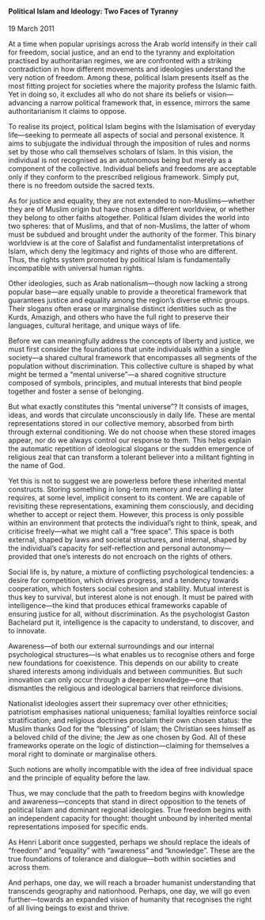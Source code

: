 <h4>Political Islam and Ideology: Two Faces of Tyranny</h4>

19 March 2011

At a time when popular uprisings across the Arab world intensify in their call for freedom, social justice, and an end to the tyranny and exploitation practised by authoritarian regimes, we are confronted with a striking contradiction in how different movements and ideologies understand the very notion of freedom. Among these, political Islam presents itself as the most fitting project for societies where the majority profess the Islamic faith. Yet in doing so, it excludes all who do not share its beliefs or vision—advancing a narrow political framework that, in essence, mirrors the same authoritarianism it claims to oppose.

To realise its project, political Islam begins with the Islamisation of everyday life—seeking to permeate all aspects of social and personal existence. It aims to subjugate the individual through the imposition of rules and norms set by those who call themselves scholars of Islam. In this vision, the individual is not recognised as an autonomous being but merely as a component of the collective. Individual beliefs and freedoms are acceptable only if they conform to the prescribed religious framework. Simply put, there is no freedom outside the sacred texts.

As for justice and equality, they are not extended to non-Muslims—whether they are of Muslim origin but have chosen a different worldview, or whether they belong to other faiths altogether. Political Islam divides the world into two spheres: that of Muslims, and that of non-Muslims, the latter of whom must be subdued and brought under the authority of the former. This binary worldview is at the core of Salafist and fundamentalist interpretations of Islam, which deny the legitimacy and rights of those who are different. Thus, the rights system promoted by political Islam is fundamentally incompatible with universal human rights.

Other ideologies, such as Arab nationalism—though now lacking a strong popular base—are equally unable to provide a theoretical framework that guarantees justice and equality among the region’s diverse ethnic groups. Their slogans often erase or marginalise distinct identities such as the Kurds, Amazigh, and others who have the full right to preserve their languages, cultural heritage, and unique ways of life.

Before we can meaningfully address the concepts of liberty and justice, we must first consider the foundations that unite individuals within a single society—a shared cultural framework that encompasses all segments of the population without discrimination. This collective culture is shaped by what might be termed a “mental universe”—a shared cognitive structure composed of symbols, principles, and mutual interests that bind people together and foster a sense of belonging.

But what exactly constitutes this “mental universe”? It consists of images, ideas, and words that circulate unconsciously in daily life. These are mental representations stored in our collective memory, absorbed from birth through external conditioning. We do not choose when these stored images appear, nor do we always control our response to them. This helps explain the automatic repetition of ideological slogans or the sudden emergence of religious zeal that can transform a tolerant believer into a militant fighting in the name of God.

Yet this is not to suggest we are powerless before these inherited mental constructs. Storing something in long-term memory and recalling it later requires, at some level, implicit consent to its content. We are capable of revisiting these representations, examining them consciously, and deciding whether to accept or reject them. However, this process is only possible within an environment that protects the individual’s right to think, speak, and criticise freely—what we might call a “free space”. This space is both external, shaped by laws and societal structures, and internal, shaped by the individual’s capacity for self-reflection and personal autonomy—provided that one’s interests do not encroach on the rights of others.

Social life is, by nature, a mixture of conflicting psychological tendencies: a desire for competition, which drives progress, and a tendency towards cooperation, which fosters social cohesion and stability. Mutual interest is thus key to survival, but interest alone is not enough. It must be paired with intelligence—the kind that produces ethical frameworks capable of ensuring justice for all, without discrimination. As the psychologist Gaston Bachelard put it, intelligence is the capacity to understand, to discover, and to innovate.

Awareness—of both our external surroundings and our internal psychological structures—is what enables us to recognise others and forge new foundations for coexistence. This depends on our ability to create shared interests among individuals and between communities. But such innovation can only occur through a deeper knowledge—one that dismantles the religious and ideological barriers that reinforce divisions.

Nationalist ideologies assert their supremacy over other ethnicities; patriotism emphasises national uniqueness; familial loyalties reinforce social stratification; and religious doctrines proclaim their own chosen status: the Muslim thanks God for the “blessing” of Islam; the Christian sees himself as a beloved child of the divine; the Jew as one chosen by God. All of these frameworks operate on the logic of distinction—claiming for themselves a moral right to dominate or marginalise others.

Such notions are wholly incompatible with the idea of free individual space and the principle of equality before the law.

Thus, we may conclude that the path to freedom begins with knowledge and awareness—concepts that stand in direct opposition to the tenets of political Islam and dominant regional ideologies. True freedom begins with an independent capacity for thought: thought unbound by inherited mental representations imposed for specific ends.

As Henri Laborit once suggested, perhaps we should replace the ideals of “freedom” and “equality” with “awareness” and “knowledge”. These are the true foundations of tolerance and dialogue—both within societies and across them.

And perhaps, one day, we will reach a broader humanist understanding that transcends geography and nationhood. Perhaps, one day, we will go even further—towards an expanded vision of humanity that recognises the right of all living beings to exist and thrive.